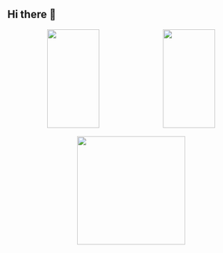 
## Hi there 👋
<p align="center">
  <img alight=left width="46%" height="200" src="https://github-readme-stats.vercel.app/api?username=IZGI-A&show_icons=true">
  <img  width="46%" height="200" src="https://github-readme-stats.vercel.app/api/top-langs/?username=IZGI-A&size_weight=0.0005&count_weight=0.3&layout=compact">
</p>
<p align="center">
  <img width="" height="220" src="https://streak-stats.demolab.com?user=IZGI-A&hide_border=false&border_radius=5&card_width=800">
</p>

<div id="header" align="center">
  <img src="https://komarev.com/ghpvc/?username=IZGI-A&style=for-the-badge&color=06D001" alt=""/>
</div>

<!--
**IZGI-A/izgi-a** is a ✨ _special_ ✨ repository because its `README.md` (this file) appears on your GitHub profile.

Here are some ideas to get you started:

- 🔭 I’m currently working on ...
- 🌱 I’m currently learning ...
- 👯 I’m looking to collaborate on ...
- 🤔 I’m looking for help with ...
- 💬 Ask me about ...
- 📫 How to reach me: ...
- 😄 Pronouns: ...
- ⚡ Fun fact: ...
-->
